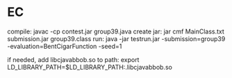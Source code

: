 # EC
compile:
javac -cp contest.jar group39.java
create jar:
jar cmf MainClass.txt submission.jar group39.class
run:
java -jar testrun.jar -submission=group39 -evaluation=BentCigarFunction -seed=1

if needed, add libcjavabbob.so to path:
export LD_LIBRARY_PATH=$LD_LIBRARY_PATH:.libcjavabbob.so
